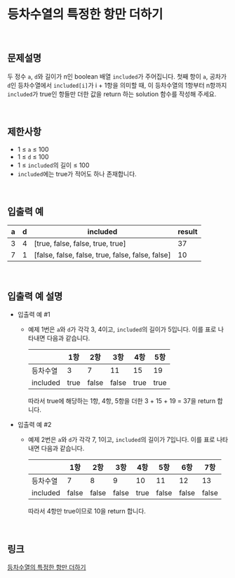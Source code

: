# 등차수열의 특정한 항만 더하기

<br>

## 문제설명
두 정수 `a`, `d`와 길이가 n인 boolean 배열 `included`가 주어집니다. 첫째 항이 `a`, 공차가 `d`인 등차수열에서 `included[i]`가 i + 1항을 의미할 때, 이 등차수열의 1항부터 n항까지 `included`가 true인 항들만 더한 값을 return 하는 solution 함수를 작성해 주세요.

<br>

## 제한사항
- 1 ≤ `a` ≤ 100
- 1 ≤ `d` ≤ 100
- 1 ≤ `included`의 길이 ≤ 100
- `included`에는 true가 적어도 하나 존재합니다.

<br>

## 입출력 예
| a | d | included | result |
|---|---|---|---|
| 3 | 4 | [true, false, false, true, true] | 37 |
| 7 | 1 | [false, false, false, true, false, false, false] | 10 |

<br>

## 입출력 예 설명
- 입출력 예 #1
    - 예제 1번은 `a`와 `d`가 각각 3, 4이고, `included`의 길이가 5입니다. 이를 표로 나타내면 다음과 같습니다.

        | | 1항 | 2항 | 3항 | 4항 | 5항 |
        |---|---|---|---|---|---|
        | 등차수열 | 3 | 7 | 11 | 15 | 19 |
        | included | true | false | false | true | true |

        따라서 true에 해당하는 1항, 4항, 5항을 더한 3 + 15 + 19 = 37을 return 합니다.

- 입출력 예 #2
    - 예제 2번은 `a`와 `d`가 각각 7, 1이고, `included`의 길이가 7입니다. 이를 표로 나타내면 다음과 같습니다.

        | | 1항 | 2항 | 3항 | 4항 | 5항 | 6항 | 7항 |
        |---|---|---|---|---|---|---|---|
        | 등차수열 | 7 | 8 | 9 | 10 | 11 | 12 | 13 |
        | included | false | false | false | true | false | false | false |

        따라서 4항만 true이므로 10을 return 합니다.

<br>

## 링크
[등차수열의 특정한 항만 더하기](https://school.programmers.co.kr/learn/courses/30/lessons/181931)
